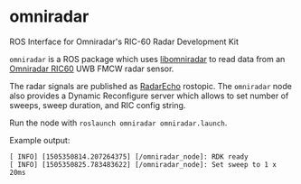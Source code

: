 # omniradar
ROS Interface for Omniradar's RIC-60 Radar Development Kit

`omniradar` is a ROS package which uses [libomniradar](https://github.com/lalten/libomniradar) to read data from an [Omniradar RIC60](http://www.omniradar.com/products/) UWB FMCW radar sensor.

The radar signals are published as [RadarEcho](https://github.com/lalten/omniradar/blob/master/msg/RadarEcho.msg) rostopic.
The `omniradar` node also provides a Dynamic Reconfigure server which allows to set number of sweeps, sweep duration, and RIC config string.

Run the node with `roslaunch omniradar omniradar.launch`.

Example output:

```
[ INFO] [1505350814.207264375] [/omniradar_node]: RDK ready
[ INFO] [1505350825.783483622] [/omniradar_node]: Set sweep to 1 x 20ms
```
